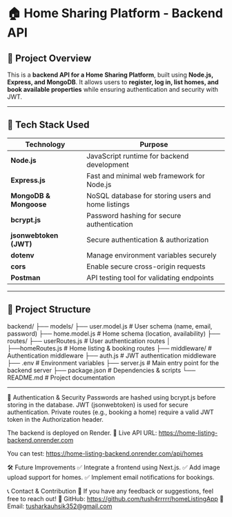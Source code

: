 # 🏠 Home Sharing Platform - Backend API

## 📌 Project Overview

This is a **backend API for a Home Sharing Platform**, built using **Node.js, Express, and MongoDB**. It allows users to **register, log in, list homes, and book available properties** while ensuring authentication and security with JWT.

---

## 🚀 Tech Stack Used

| **Technology**         | **Purpose**                                        |
| ---------------------- | -------------------------------------------------- |
| **Node.js**            | JavaScript runtime for backend development         |
| **Express.js**         | Fast and minimal web framework for Node.js         |
| **MongoDB & Mongoose** | NoSQL database for storing users and home listings |
| **bcrypt.js**          | Password hashing for secure authentication         |
| **jsonwebtoken (JWT)** | Secure authentication & authorization              |
| **dotenv**             | Manage environment variables securely              |
| **cors**               | Enable secure cross-origin requests                |
| **Postman**            | API testing tool for validating endpoints          |

---

## 📂 Project Structure

backend/ ├── models/ ├── user.model.js # User schema (name, email, password) ├── home.model.js # Home schema (location, availability)
├── routes/ ├── userRoutes.js # User authentication routes │ ├──homeRoutes.js # Home listing & booking routes
├── middleware/ # Authentication middleware
├── auth.js # JWT authentication middleware
├── .env # Environment variables
├── server.js # Main entry point for the backend server
├── package.json # Dependencies & scripts
└── README.md # Project documentation

---

🔐 Authentication & Security
Passwords are hashed using bcrypt.js before storing in the database.
JWT (jsonwebtoken) is used for secure authentication.
Private routes (e.g., booking a home) require a valid JWT token in the Authorization header.

The backend is deployed on Render.
🔹 Live API URL: https://home-listing-backend.onrender.com

You can test:
https://home-listing-backend.onrender.com/api/homes

🛠 Future Improvements
✅ Integrate a frontend using Next.js.
✅ Add image upload support for homes.
✅ Implement email notifications for bookings.

📞 Contact & Contribution
📌 If you have any feedback or suggestions, feel free to reach out!
🔹 GitHub: https://github.com/tush4rrrrr/homeListingApp
🔹 Email: tusharkauhsik352@gmail.com
